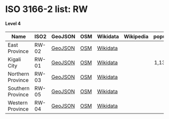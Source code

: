 # ISO 3166-2 list: RW


#### Level 4
Name | ISO2 | GeoJSON | OSM | Wikidata | Wikipedia | population 
--- | --- | --- | --- | --- | --- | --: 
East Province | RW-02 | [GeoJSON](../../geojson/high/iso2/RW/RW-02.geojson) | [OSM](https://www.openstreetmap.org/relation/171591) | [Wikidata](https://www.wikidata.org/wiki/Q853152) |  | 
Kigali City | RW-01 | [GeoJSON](../../geojson/high/iso2/RW/RW-01.geojson) | [OSM](https://www.openstreetmap.org/relation/1708283) | [Wikidata](https://www.wikidata.org/wiki/Q3859) |  | 1,132,686
Northern Province | RW-03 | [GeoJSON](../../geojson/high/iso2/RW/RW-03.geojson) | [OSM](https://www.openstreetmap.org/relation/1708298) | [Wikidata](https://www.wikidata.org/wiki/Q845807) |  | 
Southern Province | RW-05 | [GeoJSON](../../geojson/high/iso2/RW/RW-05.geojson) | [OSM](https://www.openstreetmap.org/relation/1707122) | [Wikidata](https://www.wikidata.org/wiki/Q853162) |  | 
Western Province | RW-04 | [GeoJSON](../../geojson/high/iso2/RW/RW-04.geojson) | [OSM](https://www.openstreetmap.org/relation/1708131) | [Wikidata](https://www.wikidata.org/wiki/Q737354) |  | 
